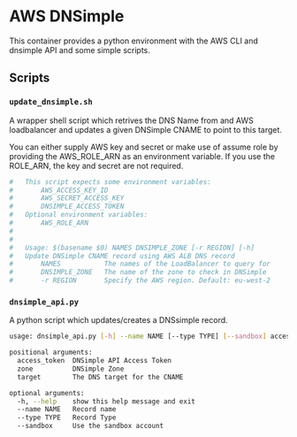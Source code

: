# AWS DNSimple

This container provides a python environment with the AWS CLI and dnsimple API and some
simple scripts.


## Scripts

### `update_dnsimple.sh`

A wrapper shell script which retrives the DNS Name from and AWS loadbalancer and updates a given DNSimple CNAME to point to this target.

You can either supply AWS key and secret or make use of assume role by providing the AWS_ROLE_ARN as an environment variable.
If you use the ROLE_ARN, the key and secret are not required.

```bash
#   This script expects some environment variables:
#       AWS_ACCESS_KEY_ID
#       AWS_SECRET_ACCESS_KEY
#       DNSIMPLE_ACCESS_TOKEN
#   Optional environment variables:
#       AWS_ROLE_ARN
#       
#
#   Usage: $(basename $0) NAMES DNSIMPLE_ZONE [-r REGION] [-h]
#   Update DNSimple CNAME record using AWS ALB DNS record
#       NAMES           The names of the LoadBalancer to query for
#       DNSIMPLE_ZONE   The name of the zone to check in DNSimple
#       -r REGION       Specify the AWS region. Default: eu-west-2
```

### `dnsimple_api.py`

A python script which updates/creates a DNSsimple record.

```bash
usage: dnsimple_api.py [-h] --name NAME [--type TYPE] [--sandbox] access_token zone target

positional arguments:
  access_token  DNSimple API Access Token
  zone          DNSimple Zone
  target        The DNS target for the CNAME

optional arguments:
  -h, --help    show this help message and exit
  --name NAME   Record name
  --type TYPE   Record Type
  --sandbox     Use the sandbox account
```
